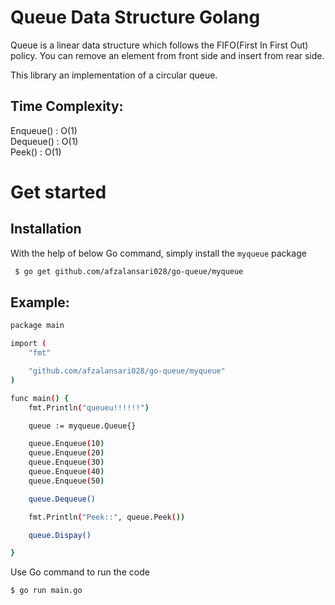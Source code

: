 **Queue Data Structure Golang**
====================================
Queue is a linear data structure which follows the FIFO(First In First Out) policy. You can remove an element from front side and insert from rear side. 

This library an implementation of a circular queue.

## Time Complexity:
Enqueue() : O(1)  
Dequeue() : O(1)  
Peek()    : O(1)

**Get started**
===================
## Installation

With the help of below Go command, simply install the `myqueue` package
```bash
 $ go get github.com/afzalansari028/go-queue/myqueue
```
## Example:
```bash
package main

import (
	"fmt"

	"github.com/afzalansari028/go-queue/myqueue"
)

func main() {
	fmt.Println("queueu!!!!!!")

	queue := myqueue.Queue{}

	queue.Enqueue(10)
	queue.Enqueue(20)
	queue.Enqueue(30)
	queue.Enqueue(40)
	queue.Enqueue(50)

	queue.Dequeue()

	fmt.Println("Peek::", queue.Peek())

	queue.Dispay()

}

```
 Use Go command to run the code
```bash
$ go run main.go
```


